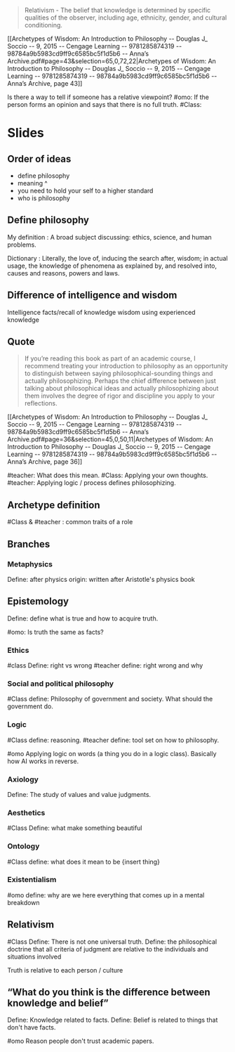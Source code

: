 > Relativism - The belief that knowledge is determined by specific qualities of the observer, including age, ethnicity, gender, and cultural conditioning.

[[Archetypes of Wisdom: An Introduction to Philosophy -- Douglas J_ Soccio -- 9, 2015 -- Cengage Learning -- 9781285874319 -- 98784a9b5983cd9ff9c6585bc5f1d5b6 -- Anna’s Archive.pdf#page=43&selection=65,0,72,22|Archetypes of Wisdom: An Introduction to Philosophy -- Douglas J_ Soccio -- 9, 2015 -- Cengage Learning -- 9781285874319 -- 98784a9b5983cd9ff9c6585bc5f1d5b6 -- Anna’s Archive, page 43]]

Is there a way to tell if someone has a relative viewpoint?
	#omo: If the person forms an opinion and says that there is no full truth.
	#Class:

# Slides
## Order of ideas
- define philosophy
- meaning ^
- you need to hold your self to a higher standard
- who is philosophy
## Define philosophy
My definition : A broad subject discussing: ethics, science, and human problems.

Dictionary : Literally, the love of, inducing the search after, wisdom; in actual usage, the knowledge of phenomena as explained by, and resolved into, causes and reasons, powers and laws. 

## Difference of intelligence and wisdom
Intelligence facts/recall of knowledge
wisdom using experienced knowledge 

## Quote
> If you’re reading this book as part of an academic course, I recommend treating your introduction to philosophy as an opportunity to distinguish between saying philosophical-sounding things and actually philosophizing. Perhaps the chief difference between just talking about philosophical ideas and actually philosophizing about them involves the degree of rigor and discipline you apply to your reflections.

[[Archetypes of Wisdom: An Introduction to Philosophy -- Douglas J_ Soccio -- 9, 2015 -- Cengage Learning -- 9781285874319 -- 98784a9b5983cd9ff9c6585bc5f1d5b6 -- Anna’s Archive.pdf#page=36&selection=45,0,50,11|Archetypes of Wisdom: An Introduction to Philosophy -- Douglas J_ Soccio -- 9, 2015 -- Cengage Learning -- 9781285874319 -- 98784a9b5983cd9ff9c6585bc5f1d5b6 -- Anna’s Archive, page 36]]

#teacher: What does this mean.
#Class: Applying your own thoughts.
#teacher: Applying logic / process defines philosophizing.

## Archetype definition
#Class & #teacher : common traits of a role

## Branches

### Metaphysics
Define: after physics 
origin: written after Aristotle's physics book

## Epistemology
Define: define what is true and how to acquire truth.

#omo: Is truth the same as facts?

### Ethics
#class Define: right vs wrong
#teacher define: right wrong and why

### Social and political philosophy
#Class define: Philosophy of government and society. What should the government do.

### Logic
#Class define: reasoning.
#teacher define: tool set on how to philosophy.

#omo Applying logic on words (a thing you do in a logic class). Basically how AI works in reverse.
### Axiology
Define: The study of values and value judgments. 

### Aesthetics
#Class Define: what make something beautiful

### Ontology
#Class define: what does it mean to be {insert thing}

### Existentialism
#omo define: why are we here everything that comes up in a mental breakdown

## Relativism
#Class Define: There is not one universal truth.
Define: the philosophical doctrine that all criteria of judgment are relative to the individuals and situations involved

Truth is relative to each person / culture

## “What do you think is the difference between knowledge and belief”
Define: Knowledge related to facts.
Define: Belief is related to things that don't have facts.

#omo Reason people don't trust academic papers.
